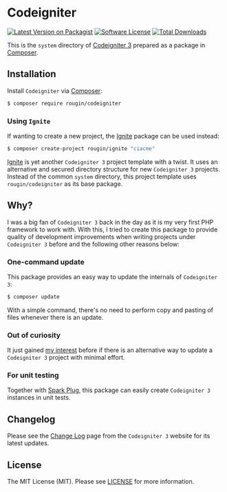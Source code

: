 # Codeigniter

[![Latest Version on Packagist][ico-version]][link-packagist]
[![Software License][ico-license]][link-license]
[![Total Downloads][ico-downloads]][link-downloads]

This is the `system` directory of [Codeigniter 3](https://codeigniter.com/userguide3/) prepared as a package in [Composer](https://getcomposer.org/).

## Installation

Install `Codeigniter` via [Composer](https://getcomposer.org/):

``` bash
$ composer require rougin/codeigniter
```

### Using `Ignite`

If wanting to create a new project, the [Ignite](https://roug.in/ignite/) package can be used instead:

``` bash
$ composer create-project rougin/ignite "ciacme"
```

[Ignite](https://roug.in/ignite/) is yet another `Codeigniter 3` project template with a twist. It uses an alternative and secured directory structure for new `Codeigniter 3` projects. Instead of the common `system` directory, this project template uses `rougin/codeigniter` as its base package.

## Why?

I was a big fan of `Codeigniter 3` back in the day as it is my very first PHP framework to work with. With this, I tried to create this package to provide quality of development improvements when writing projects under `Codeigniter 3` before and the following other reasons below:

### One-command update

This package provides an easy way to update the internals of `Codeigniter 3`:

``` bash
$ composer update
```

With a simple command, there's no need to perform copy and pasting of files whenever there is an update.

### Out of curiosity

It just gained [my interest](https://roug.in/projects/) before if there is an alternative way to update a `Codeigniter 3` project with minimal effort.

### For unit testing

Together with [Spark Plug](https://roug.in/spark-plug/), this package can easily create `Codeigniter 3` instances in unit tests.

## Changelog

Please see the [Change Log](https://codeigniter.com/userguide3/changelog.html) page from the `Codeigniter 3` website for its latest updates.

## License

The MIT License (MIT). Please see [LICENSE][link-license] for more information.

[ico-version]: https://img.shields.io/packagist/v/rougin/codeigniter.svg?style=flat-square
[ico-license]: https://img.shields.io/badge/license-MIT-brightgreen.svg?style=flat-square
[ico-downloads]: https://img.shields.io/packagist/dt/rougin/codeigniter.svg?style=flat-square

[link-downloads]: https://packagist.org/packages/rougin/codeigniter
[link-license]: https://github.com/rougin/codeigniter/blob/master/LICENSE.md
[link-packagist]: https://packagist.org/packages/rougin/codeigniter